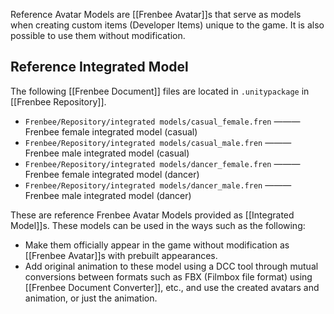 Reference Avatar Models are [[Frenbee Avatar]]s that serve as models when creating custom items (Developer Items) unique to the game. It is also possible to use them without modification.

## Reference Integrated Model

The following [[Frenbee Document]] files are located in `.unitypackage` in [[Frenbee Repository]].

* `Frenbee/Repository/integrated models/casual_female.fren` ——— Frenbee female integrated model (casual)
* `Frenbee/Repository/integrated models/casual_male.fren` ——— Frenbee male integrated model (casual)
* `Frenbee/Repository/integrated models/dancer_female.fren` ——— Frenbee female integrated model (dancer)
* `Frenbee/Repository/integrated models/dancer_male.fren` ——— Frenbee male integrated model (dancer)

These are reference Frenbee Avatar Models provided as [[Integrated Model]]s.
These models can be used in the ways such as the following:

* Make them officially appear in the game without modification as [[Frenbee Avatar]]s with prebuilt appearances.
* Add original animation to these model using a DCC tool through mutual conversions between formats such as FBX (Filmbox file format) using [[Frenbee Document Converter]], etc., and use the created avatars and animation, or just the animation.

